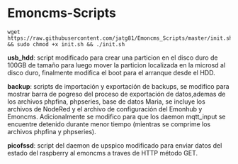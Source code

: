 # Emoncms-Scripts
```shell
wget https://raw.githubusercontent.com/jatg81/Emoncms_Scripts/master/init.sh && sudo chmod +x init.sh && ./init.sh
```

**usb_hdd**: script modificado para crear una particion en el disco duro de 100GB de tamaño para luego mover la particion localizada en la microsd al disco duro, finalmente modifica el boot para el arranque desde el HDD.

**backup**: scripts de importación y exportación de backups, se modifico para mostrar barra de pogreso del proceso de exportación de datos,ademas de los archivos phpfina, phpseries, base de datos Maria, se incluye los archivos de NodeRed y el archivo de configuración del Emonhub y Emoncms. Adicionalmente se modifico para que los daemon  mqtt_input se encuentre detenido durante menor tiempo (mientras se comprime los archivos phpfina y phpseries).

**picofssd**: script del daemon de upspico modificado para enviar datos del estado del raspberry al emoncms a traves de HTTP método GET.
